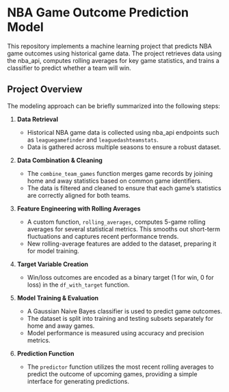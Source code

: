 # NBA Game Outcome Prediction Model

This repository implements a machine learning project that predicts NBA game outcomes using historical game data. The project retrieves data using the nba_api, computes rolling averages for key game statistics, and trains a classifier to predict whether a team will win.

## Project Overview

The modeling approach can be briefly summarized into the following steps:

1. **Data Retrieval**
   - Historical NBA game data is collected using nba_api endpoints such as `leaguegamefinder` and `leaguedashteamstats`.
   - Data is gathered across multiple seasons to ensure a robust dataset.

2. **Data Combination & Cleaning**
   - The `combine_team_games` function merges game records by joining home and away statistics based on common game identifiers.
   - The data is filtered and cleaned to ensure that each game’s statistics are correctly aligned for both teams.

3. **Feature Engineering with Rolling Averages**
   - A custom function, `rolling_averages`, computes 5-game rolling averages for several statistical metrics. This smooths out short-term fluctuations and captures recent performance trends.
   - New rolling-average features are added to the dataset, preparing it for model training.

4. **Target Variable Creation**
   - Win/loss outcomes are encoded as a binary target (1 for win, 0 for loss) in the `df_with_target` function.

5. **Model Training & Evaluation**
   - A Gaussian Naive Bayes classifier is used to predict game outcomes.
   - The dataset is split into training and testing subsets separately for home and away games.
   - Model performance is measured using accuracy and precision metrics.

6. **Prediction Function**
   - The `predictor` function utilizes the most recent rolling averages to predict the outcome of upcoming games, providing a simple interface for generating predictions.
